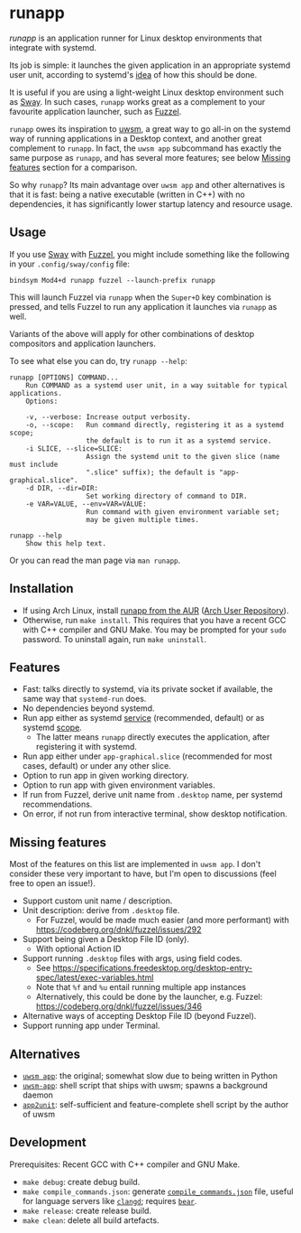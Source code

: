 # runapp

_runapp_ is an application runner for Linux desktop environments that integrate with systemd.

Its job is simple: it launches the given application in an appropriate systemd user unit, according
to systemd's [idea](https://systemd.io/DESKTOP_ENVIRONMENTS/#xdg-standardization-for-applications)
of how this should be done.

It is useful if you are using a light-weight Linux desktop environment such as [Sway](https://swaywm.org/).
In such cases, `runapp` works great as a complement to your favourite application launcher, such as
[Fuzzel](https://codeberg.org/dnkl/fuzzel).

`runapp` owes its inspiration to [uwsm](https://github.com/Vladimir-csp/uwsm), a great way to go
all-in on the systemd way of running applications in a Desktop context, and another great complement
to `runapp`. In fact, the `uwsm app` subcommand has exactly the same purpose as `runapp`, and has
several more features; see below [Missing features](#missing-features) section for a comparison.

So why `runapp`? Its main advantage over `uwsm app` and other alternatives is that it is fast:
being a native executable (written in C++) with no dependencies, it has significantly lower startup
latency and resource usage.

## Usage

If you use [Sway](https://swaywm.org/) with [Fuzzel](https://codeberg.org/dnkl/fuzzel), you might
include something like the following in your `.config/sway/config` file:

```
bindsym Mod4+d runapp fuzzel --launch-prefix runapp
```

This will launch Fuzzel via `runapp` when the `Super+D` key combination is pressed, and tells Fuzzel
to run any application it launches via `runapp` as well.

Variants of the above will apply for other combinations of desktop compositors and application
launchers.

To see what else you can do, try `runapp --help`:

```
runapp [OPTIONS] COMMAND...
    Run COMMAND as a systemd user unit, in a way suitable for typical applications.
    Options:

    -v, --verbose: Increase output verbosity.
    -o, --scope:   Run command directly, registering it as a systemd scope;
                   the default is to run it as a systemd service.
    -i SLICE, --slice=SLICE:
                   Assign the systemd unit to the given slice (name must include
                   ".slice" suffix); the default is "app-graphical.slice".
    -d DIR, --dir=DIR:
                   Set working directory of command to DIR.
    -e VAR=VALUE, --env=VAR=VALUE:
                   Run command with given environment variable set;
                   may be given multiple times.

runapp --help
    Show this help text.
```

Or you can read the man page via `man runapp`.

## Installation

- If using Arch Linux, install [runapp from the AUR](https://aur.archlinux.org/packages/runapp)
  ([Arch User Repository](https://wiki.archlinux.org/index.php/Arch_User_Repository)).
- Otherwise, run `make install`. This requires that you have a recent GCC with C++
  compiler and GNU Make. You may be prompted for your `sudo` password.
  To uninstall again, run `make uninstall`.

## Features

- Fast: talks directly to systemd, via its private socket if available, the same way that `systemd-run` does.
- No dependencies beyond systemd.
- Run app either as systemd [service](https://www.freedesktop.org/software/systemd/man/latest/systemd.service.html)
  (recommended, default) or as systemd [scope](https://www.freedesktop.org/software/systemd/man/latest/systemd.scope.html).
    - The latter means `runapp` directly executes the application, after registering it with systemd.
- Run app either under `app-graphical.slice` (recommended for most cases, default) or under any other slice.
- Option to run app in given working directory.
- Option to run app with given environment variables.
- If run from Fuzzel, derive unit name from `.desktop` name, per systemd recommendations.
- On error, if not run from interactive terminal, show desktop notification.

## Missing features

Most of the features on this list are implemented in `uwsm app`. I don't consider these very important to have,
but I'm open to discussions (feel free to open an issue!).

- Support custom unit name / description.
- Unit description: derive from `.desktop` file.
  - For Fuzzel, would be made much easier (and more performant) with https://codeberg.org/dnkl/fuzzel/issues/292
- Support being given a Desktop File ID (only).
  - With optional Action ID
- Support running `.desktop` files with args, using field codes.
  - See https://specifications.freedesktop.org/desktop-entry-spec/latest/exec-variables.html
  - Note that `%f` and `%u` entail running multiple app instances
  - Alternatively, this could be done by the launcher, e.g. Fuzzel: https://codeberg.org/dnkl/fuzzel/issues/346
- Alternative ways of accepting Desktop File ID (beyond Fuzzel).
- Support running app under Terminal.

## Alternatives

- [`uwsm app`](https://github.com/Vladimir-csp/uwsm?tab=readme-ov-file#3-applications-and-slices):
  the original; somewhat slow due to being written in Python
- [`uwsm-app`](https://github.com/Vladimir-csp/uwsm/blob/master/scripts/uwsm-app.sh):
  shell script that ships with uwsm; spawns a background daemon
- [`app2unit`](https://github.com/Vladimir-csp/app2unit): self-sufficient and feature-complete
  shell script by the author of uwsm

## Development

Prerequisites: Recent GCC with C++ compiler and GNU Make.

- `make debug`: create debug build.
- `make compile_commands.json`: generate [`compile_commands.json`](https://clang.llvm.org/docs/JSONCompilationDatabase.html) file,
  useful for language servers like [`clangd`](https://clangd.llvm.org/); requires [`bear`](https://github.com/rizsotto/Bear).
- `make release`: create release build.
- `make clean`: delete all build artefacts.
